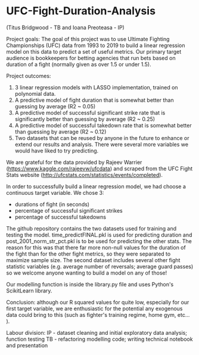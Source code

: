 # UFC-Fight-Duration-Analysis
(Titus Bridgwood - TB and Ioana Preoteasa - IP)

Project goals:
The goal of this project was to use Ultimate Fighting Championships (UFC) data from 1993 to 2019 to build a linear regression model on this data to predict a set of useful metrics. 
Our primary target audience is bookkeepers for betting agencies that run bets based on duration of a fight (normally given as over 1.5 or under 1.5). 

Project outcomes:
1. 3 linear regression models with LASSO implementation, trained on polynomial data. 
2. A predictive model  of fight duration that is somewhat better than guessing by average (R2 ~ 0.05)
3. A predictive model of successful significant strike rate that is significantly better than guessing by average (R2 ~ 0.25)
4. A predictive model of successful takedown rate that is somewhat better than guessing by average (R2 ~ 0.12)
5. Two datasets that can be reused by anyone in the future to enhance or extend our results and analysis. There were several more variables we would have liked to try predicting.

We are grateful for the data provided by Rajeev Warrier (https://www.kaggle.com/rajeevw/ufcdata) and scraped from the UFC Fight Stats website (http://ufcstats.com/statistics/events/completed). 

In order to successfully build a linear regression model, we had choose a continuous target variable. We chose 3:
- durations of fight (in seconds)
- percentage of successful significant strikes
- percentage of successful takedowns 

The github repository contains the two datasets used for training and testing the model. time_predictFINAL.pkl is used for predicting duration and post_2001_norm_str_pct.pkl is to be used for predicting the other stats. The reason for this was that there far more non-null values for the duration of the fight than for the other fight metrics, so they were separated to maximize sample size. The second dataset includes several other fight statistic variables (e.g. average number of reversals; average guard passes) so we welcome anyone wanting to build a model on any of those!

Our modelling function is inside the library.py file and uses Python's ScikitLearn library.

Conclusion: although our R squared values for quite low, especially for our first target variable, we are enthusiastic for the potential any exogenous data could bring to this (such as fighter's training regime, home gym, etc... ). 

Labour division: 
IP - dataset cleaning and initial exploratory data analysis; function testing
TB - refactoring modelling code; writing technical notebook and presentation
